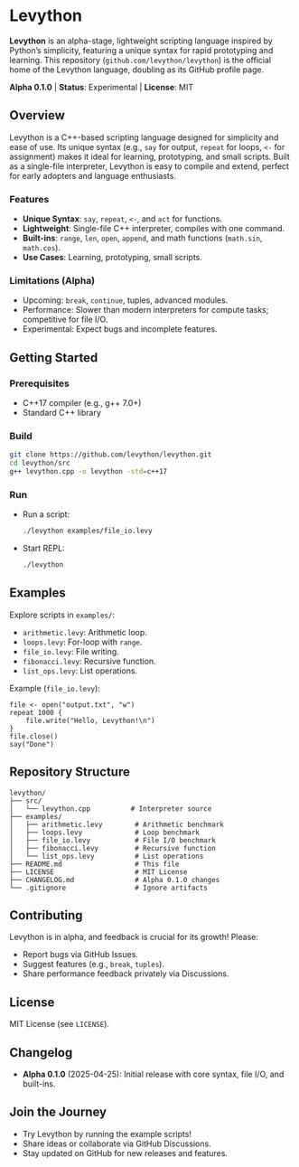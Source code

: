 # Levython

**Levython** is an alpha-stage, lightweight scripting language inspired by Python’s simplicity, featuring a unique syntax for rapid prototyping and learning. This repository (`github.com/levython/levython`) is the official home of the Levython language, doubling as its GitHub profile page.

**Alpha 0.1.0** | **Status**: Experimental | **License**: MIT

## Overview
Levython is a C++-based scripting language designed for simplicity and ease of use. Its unique syntax (e.g., `say` for output, `repeat` for loops, `<-` for assignment) makes it ideal for learning, prototyping, and small scripts. Built as a single-file interpreter, Levython is easy to compile and extend, perfect for early adopters and language enthusiasts.

### Features
- **Unique Syntax**: `say`, `repeat`, `<-`, and `act` for functions.
- **Lightweight**: Single-file C++ interpreter, compiles with one command.
- **Built-ins**: `range`, `len`, `open`, `append`, and math functions (`math.sin`, `math.cos`).
- **Use Cases**: Learning, prototyping, small scripts.

### Limitations (Alpha)
- Upcoming: `break`, `continue`, tuples, advanced modules.
- Performance: Slower than modern interpreters for compute tasks; competitive for file I/O.
- Experimental: Expect bugs and incomplete features.

## Getting Started

### Prerequisites
- C++17 compiler (e.g., g++ 7.0+)
- Standard C++ library

### Build
```bash
git clone https://github.com/levython/levython.git
cd levython/src
g++ levython.cpp -o levython -std=c++17
```

### Run
- Run a script:
  ```bash
  ./levython examples/file_io.levy
  ```
- Start REPL:
  ```bash
  ./levython
  ```

## Examples
Explore scripts in `examples/`:
- `arithmetic.levy`: Arithmetic loop.
- `loops.levy`: For-loop with `range`.
- `file_io.levy`: File writing.
- `fibonacci.levy`: Recursive function.
- `list_ops.levy`: List operations.

Example (`file_io.levy`):
```levython
file <- open("output.txt", "w")
repeat 1000 {
    file.write("Hello, Levython!\n")
}
file.close()
say("Done")
```

## Repository Structure
```
levython/
├── src/
│   └── levython.cpp          # Interpreter source
├── examples/
│   ├── arithmetic.levy        # Arithmetic benchmark
│   ├── loops.levy             # Loop benchmark
│   ├── file_io.levy           # File I/O benchmark
│   ├── fibonacci.levy         # Recursive function
│   └── list_ops.levy          # List operations
├── README.md                  # This file
├── LICENSE                    # MIT License
├── CHANGELOG.md               # Alpha 0.1.0 changes
└── .gitignore                 # Ignore artifacts
```

## Contributing
Levython is in alpha, and feedback is crucial for its growth! Please:
- Report bugs via GitHub Issues.
- Suggest features (e.g., `break`, `tuples`).
- Share performance feedback privately via Discussions.

## License
MIT License (see `LICENSE`).

## Changelog
- **Alpha 0.1.0** (2025-04-25): Initial release with core syntax, file I/O, and built-ins.

## Join the Journey
- Try Levython by running the example scripts!
- Share ideas or collaborate via GitHub Discussions.
- Stay updated on GitHub for new releases and features.
